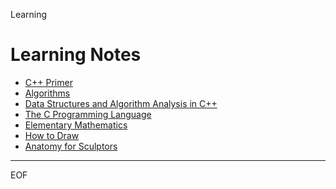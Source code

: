 Learning

Learning Notes
================================================================================

- [C++ Primer](https://github.com/alaxion/Learning/tree/master/CppPrimer)
- [Algorithms](https://github.com/alaxion/Learning/tree/master/Algorithms)
- [Data Structures and Algorithm Analysis in C++](https://github.com/alaxion/Learning/tree/master/DataStructuresAlgorithmAnalysis)
- [The C Programming Language](https://github.com/alaxion/Learning/tree/master/TheCProgrammingLanguage)
- [Elementary Mathematics](https://github.com/alaxion/Learning/tree/master/ElementaryMathematics)
- [How to Draw](https://github.com/alaxion/Learning/tree/master/HowToDraw)
- [Anatomy for Sculptors](https://github.com/alaxion/Learning/tree/master/AnatomyForSculptors)

--------------------------------------------------------------------------------

EOF
